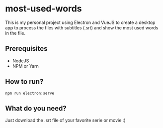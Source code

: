 # most-used-words
This is my personal project using Electron and VueJS to create a desktop app to process the files with subtitles (.srt) and show the most used words in the file.


## Prerequisites
- NodeJS
- NPM or Yarn

## How to run?
```
npm run electron:serve
```

## What do you need?
Just download the .srt file of your favorite serie or movie :)
